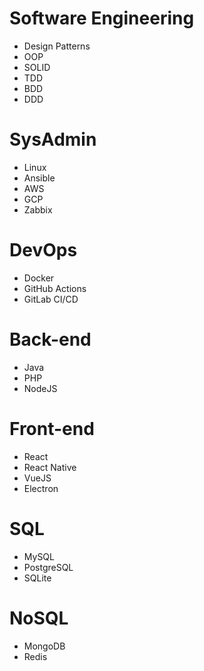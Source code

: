 # Software Engineering
* Design Patterns
* OOP
* SOLID
* TDD
* BDD
* DDD
# SysAdmin
* Linux
* Ansible
* AWS
* GCP
* Zabbix
# DevOps
* Docker
* GitHub Actions
* GitLab CI/CD
# Back-end
* Java
* PHP
* NodeJS
# Front-end
* React
* React Native
* VueJS
* Electron
# SQL
  * MySQL
  * PostgreSQL
  * SQLite
# NoSQL
  * MongoDB
  * Redis
